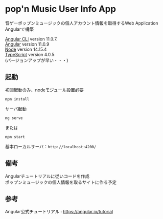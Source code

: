 # pop'n Music User Info App

音ゲーポップンミュージックの個人アカウント情報を取得するWeb Application<br>
Angularで構築

[Angular CLI](https://github.com/angular/angular-cli) version 11.0.7.<br>
[Angular](https://angular.io/) version 11.0.9<br>
[Node](https://nodejs.org/en/) version 14.15.4<br>
[TypeScript](https://www.typescriptlang.org/) version 4.0.5<br>
(バージョンアップが早い・・・)

## 起動

初回起動のみ、nodeモジュール設置必要

```
npm install
```

サーバ起動
```
ng serve
```
または
```
npm start
```

基本ローカルサーバ：`http://localhost:4200/`

## 備考
Angularチュートリアルに従いコードを作成<br>
ポップンミュージックの個人情報を取るサイトに作る予定

## 参考
Angular公式チュートリアル : https://angular.io/tutorial<br>